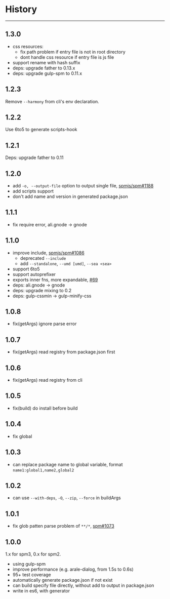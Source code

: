 # History

---

## 1.3.0

- css resources:
  - fix path problem if entry file is not in root directory
  - dont handle css resource if entry file is js file
- support rename with hash suffix
- deps: upgrade father to 0.13.x
- deps: upgrade gulp-spm to 0.11.x

## 1.2.3

Remove `--harmony` from cli's env declaration.

## 1.2.2

Use 6to5 to generate scripts-hook

## 1.2.1

Deps: upgrade father to 0.11

## 1.2.0

- add `-o, --output-file` option to output single file, [spmjs/spm#1188](https://github.com/spmjs/spm/issues/1188)
- add scripts support
- don't add name and version in generated package.json

## 1.1.1

- fix require error, ali.gnode -> gnode

## 1.1.0

- improve include, [spmjs/spm#1086](https://github.com/spmjs/spm/issues/1086)
  - deprecated `--include`
  - add `--standalone`, `--umd [umd]`, `--sea <sea>`
- support 6to5
- support autoprefixer
- exports inner fns, more expandable, [#69](https://github.com/spmjs/spm-build/pull/69)
- deps: ali.gnode -> gnode
- deps: upgrade mixing to 0.2
- deps: gulp-cssmin -> gulp-minify-css

## 1.0.8

- fix(getArgs) ignore parse error

## 1.0.7

- fix(getArgs) read registry from package.json first

## 1.0.6

- fix(getArgs) read registry from cli

## 1.0.5

- fix(build) do install before build

## 1.0.4

- fix global

## 1.0.3

- can replace package name to global variable, format `name1:global1,name2,global2`

## 1.0.2

- can use `--with-deps`, `-O`, `--zip`, `--force` in buildArgs

## 1.0.1

- fix glob patten parse problem of `**/*`, [spm#1073](https://github.com/spmjs/spm/issues/1073)

## 1.0.0

1.x for spm3, 0.x for spm2.

- using gulp-spm
- improve performance (e.g. arale-dialog, from 1.5s to 0.6s)
- 95+ test coverage
- automatically generate package.json if not exist
- can build specify file directly, without add to output in package.json
- write in es6, with generator
